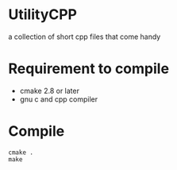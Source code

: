 # UtilityCPP
a collection of short cpp files that come handy

# Requirement to compile
- cmake 2.8 or later
- gnu c and cpp compiler

# Compile
```
cmake .
make
```
